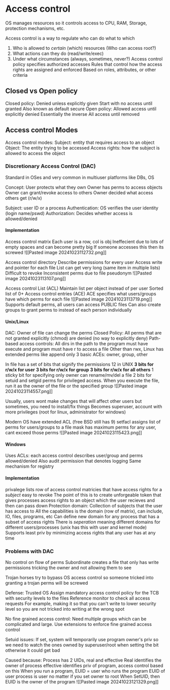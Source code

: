 # Access control
OS manages resources so it controls access to CPU, RAM, Storage, protection mechanisms, etc.

Access control is a way to regulate who can do what to which
1. Who is allowed to *certain* (which) resources (Who can access root?)
2. What actions can they do (read/write/exec)
3. Under what circumstances (always, sometimes, never?)
Access control policy specifies authorized accesses
	Rules that control how the access rights are assigned and enforced
	Based on roles, attributes, or other criteria


## Closed vs Open policy
Closed policy: Denied unless explicitly given
	Start with no access until granted
	Also known as default secure
Open policy: Allowed access until explicitly denied
	Essentially the inverse
	All access until removed


## Access control Modes
Access control modes:
	Subject: entity that requires access to an object
	Object: The entity trying to be accessed 
	Access rights: how the subject is allowed to access the object

### Discretionary Access Control (DAC)
Standard in OSes and very common in multiuser platforms like DBs, OS

Concept: User protects what they own
	Owner has perms to access objects
	Owner can grant/revoke access to others
	Owner decided what access others get (r/w/x)

Subject: user ID or a process 
	Authentication: OS verifies the user identity (login name/pswd)
	Authorization: Decides whether access is allowed/denied



#### Implementation
Access control matrix 
	Each user is a row, col is obj
	Ineffecient due to lots of empty spaces and can become pretty big
	If someone accesses this then its screwed
![[Pasted image 20241023112732.png]]

Access control directory 
	Describe permissions for every user
	Access write and pointer for each file
	List can get very long (same item in multiple lists)
	Difficult to revoke
	Inconsistent perms due to file pseudonym 
![[Pasted image 20241023113107.png]]

Access control List (ACL)
	Maintain list per object instead of per user
	Sorted list of 0+ Access control entries (ACE)
		ACE specifies what users/groups have which perms for each file
![[Pasted image 20241023113719.png]]
	Supports default perms, all users can access PUBLIC files
	Can also create groups to grant perms to instead of each person individually

#### Unix/Linux
DAC: Owner of file can change the perms
Closed Policy: All perms that are not granted explicitly (chmod) are denied (no way to explicitly deny)
Path-based access controls: All dirs in the path to the program must have execute and program must have r to access a file
Other than rwx, Linux has extended perms like append only
3 basic ACEs: owner, group, other

In file has a set of bits that signify the permissions
	12 in UNIX
		**3 bits for r/w/x for user**
		**3 bits for r/w/x for group**
		**3 bits for r/w/x for all others**
		1 sticky bit for specifying only owner can rename/mv/del a file
		2 bits for setuid and setgid perms for privileged access. When you execute the file, run it as the owner of the file or the specified group
![[Pasted image 20241023114557.png]]
		

Usually, users wont make changes that will affect other users but sometimes, you need to install/fix things
	Becomes superuser, account with more privileges (root for linux, administrator for windows)


Modern OS have extended ACL (free BSD still has 9)
	setfacl assigns list of perms for users/groups to a file
	mask has maximum perms for any user, cant exceed those perms
![[Pasted image 20241023115423.png]]

#### Windows
Uses ACLs:
	each access control describes user/group and perms allowed/denied
	Also audit permission that denotes logging
	Same mechanism for registry 

#### Implementation
privalege lists
	row of access control matricies that have access rights for a *subject*
	easy to revoke
	The point of this is to create unforgeable token that gives processes access rights to an object which the user recieves and then can pass down
Protection domain: Collection of subjects that the user has access to 
	All the capabilities is the domain (row of matrix), can include, IO, files, programs, etc
	Can define new domain for any process that has a subset of access rights
	There is *seperation* meaning different domains for different users/processes (unix has this with user and kernel mode)
	Supports least priv by minimizing access rights that any user has at any time
	
### Problems with DAC
No control on flow of perms
Subordinate creates a file that only has write permissions tricking the owner and not allowing them to see

Trojan horses try to bypass OS access control so someone tricked into granting a trojan perms will be screwed


Defense: Trusted OS
	Assign mandatory access control policy for the TCB with security levels to the files
	Reference monitor to check all access requests
	For example, making it so that you can't write to lower security level so you are not tricked into writing at the wrong spot

No fine grained access control: Need multiple groups which can be complicated and large. 
	Use extensions to enforce fine grained access control


Setuid issues: If set, system will temporarily use program owner's priv so we need to watch the ones owned by superuser/root when setting the bit otherwise it could get bad

Caused because:
	Process has 2 UIDs, real and effective
		Real identifies the owner of process
		effective identifies priv of program, access control based on this
	When you run a program, EUID = user who runs the program
		EUID of user process is user no matter if you set owner to root
	When SetUID, then  EUID is the owner of the program
![[Pasted image 20241023121329.png]]
